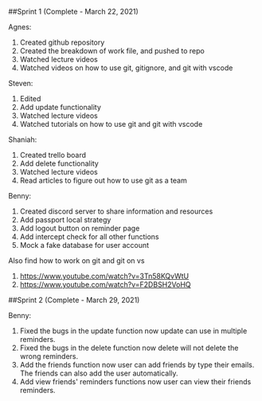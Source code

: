 ##Sprint 1 (Complete - March 22, 2021)

Agnes:
1. Created github repository
2. Created the breakdown of work file, and pushed to repo
3. Watched lecture videos
4. Watched videos on how to use git, gitignore, and git with vscode

Steven:
1. Edited 
2. Add update functionality
3. Watched lecture videos
4. Watched tutorials on how to use git and git with vscode

Shaniah:
1. Created trello board
2. Add delete functionality
3. Watched lecture videos
4. Read articles to figure out how to use git as a team

Benny:
1. Created discord server to share information and resources
2. Add passport local strategy 
3. Add logout button on reminder page 
4. Add intercept check for all other functions 
5. Mock a fake database for user account

Also find how to work on git and git on vs 
1. https://www.youtube.com/watch?v=3Tn58KQvWtU 
2. https://www.youtube.com/watch?v=F2DBSH2VoHQ


##Sprint 2 (Complete - March 29, 2021)


Benny:
1. Fixed the bugs in the update function now update can use in multiple reminders.
2. Fixed the bugs in the delete function now delete will not delete the wrong reminders.
3. Add the friends function now user can add friends by type their emails.
   The friends can also add the user automatically.
5. Add view friends' reminders functions now user can view their friends reminders.


